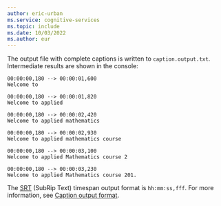 ```yaml
---
author: eric-urban
ms.service: cognitive-services
ms.topic: include
ms.date: 10/03/2022
ms.author: eur
---
```


The output file with complete captions is written to `caption.output.txt`. Intermediate results are shown in the console:

```srt
00:00:00,180 --> 00:00:01,600
Welcome to

00:00:00,180 --> 00:00:01,820
Welcome to applied

00:00:00,180 --> 00:00:02,420
Welcome to applied mathematics

00:00:00,180 --> 00:00:02,930
Welcome to applied mathematics course

00:00:00,180 --> 00:00:03,100
Welcome to applied Mathematics course 2

00:00:00,180 --> 00:00:03,230
Welcome to applied Mathematics course 201.
```

The [SRT](https://docs.fileformat.com/video/srt/) (SubRip Text) timespan output format is `hh:mm:ss,fff`. For more information, see [Caption output format](~/articles/cognitive-services/speech-service/captioning-concepts.md#caption-output-format).
